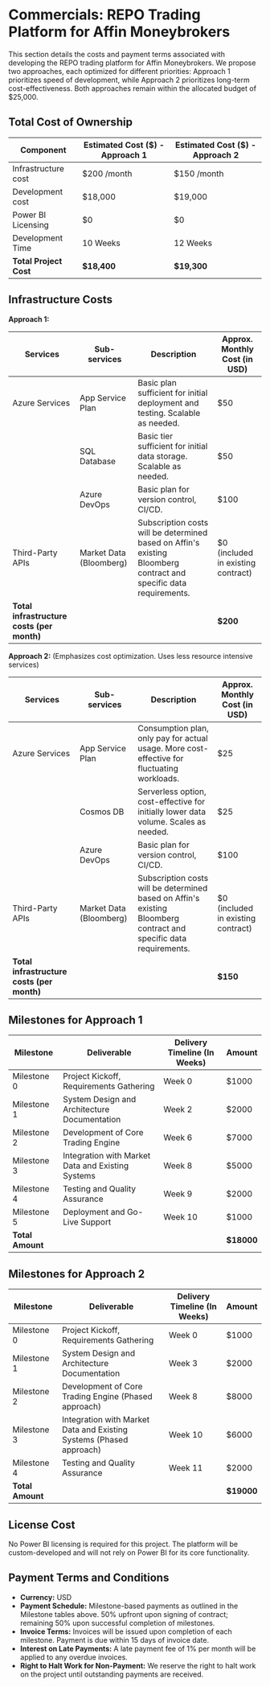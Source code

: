 # Commercials: REPO Trading Platform for Affin Moneybrokers

This section details the costs and payment terms associated with developing the REPO trading platform for Affin Moneybrokers. We propose two approaches, each optimized for different priorities: Approach 1 prioritizes speed of development, while Approach 2 prioritizes long-term cost-effectiveness. Both approaches remain within the allocated budget of $25,000.


## Total Cost of Ownership

| Component             | Estimated Cost ($) - Approach 1 | Estimated Cost ($) - Approach 2 |
|----------------------|------------------------------------|------------------------------------|
| Infrastructure cost   | $200 /month                     | $150 /month                     |
| Development cost      | $18,000                           | $19,000                           |
| Power BI Licensing    | $0                                 | $0                                 |
| Development Time      | 10 Weeks                          | 12 Weeks                          |
| **Total Project Cost** | **$18,400**                       | **$19,300**                       |


## Infrastructure Costs

**Approach 1:**

| Services            | Sub-services         | Description                                                                                                                                                                                    | Approx. Monthly Cost (in USD) |
|---------------------|----------------------|------------------------------------------------------------------------------------------------------------------------------------------------------------------------------------------------|-------------------------------|
| Azure Services      | App Service Plan     | Basic plan sufficient for initial deployment and testing. Scalable as needed.                                                                                                              | $50                          |
|                     | SQL Database         | Basic tier sufficient for initial data storage. Scalable as needed.                                                                                                                       | $50                          |
|                     | Azure DevOps         | Basic plan for version control, CI/CD.                                                                                                                                               | $100                         |
| Third-Party APIs    | Market Data (Bloomberg)|  Subscription costs will be determined based on Affin's existing Bloomberg contract and specific data requirements.                                                                | $0 (included in existing contract)                 |
| **Total infrastructure costs (per month)** |                      |                                                                                                                                                                            | **$200**                         |

**Approach 2:** (Emphasizes cost optimization. Uses less resource intensive services)

| Services            | Sub-services         | Description                                                                                                                                                                                    | Approx. Monthly Cost (in USD) |
|---------------------|----------------------|------------------------------------------------------------------------------------------------------------------------------------------------------------------------------------------------|-------------------------------|
| Azure Services      | App Service Plan     | Consumption plan, only pay for actual usage. More cost-effective for fluctuating workloads.                                                                                                              | $25                          |
|                     | Cosmos DB             | Serverless option, cost-effective for initially lower data volume. Scales as needed.                                                                                                    | $25                          |
|                     | Azure DevOps         | Basic plan for version control, CI/CD.                                                                                                                                               | $100                         |
| Third-Party APIs    | Market Data (Bloomberg)|  Subscription costs will be determined based on Affin's existing Bloomberg contract and specific data requirements.                                                                | $0 (included in existing contract)                 |
| **Total infrastructure costs (per month)** |                      |                                                                                                                                                                            | **$150**                         |


## Milestones for Approach 1

| Milestone   | Deliverable                                                                                           | Delivery Timeline (In Weeks) | Amount   |
|-------------|-------------------------------------------------------------------------------------------------------|------------------------------|----------|
| Milestone 0 | Project Kickoff, Requirements Gathering                                                              | Week 0                       | $1000    |
| Milestone 1 | System Design and Architecture Documentation                                                          | Week 2                       | $2000    |
| Milestone 2 | Development of Core Trading Engine                                                                     | Week 6                       | $7000    |
| Milestone 3 | Integration with Market Data and Existing Systems                                                   | Week 8                       | $5000    |
| Milestone 4 | Testing and Quality Assurance                                                                        | Week 9                       | $2000    |
| Milestone 5 | Deployment and Go-Live Support                                                                       | Week 10                      | $1000    |
| **Total Amount** |                                                                                                       |                              | **$18000** |


## Milestones for Approach 2

| Milestone   | Deliverable                                                                                           | Delivery Timeline (In Weeks) | Amount   |
|-------------|-------------------------------------------------------------------------------------------------------|------------------------------|----------|
| Milestone 0 | Project Kickoff, Requirements Gathering                                                              | Week 0                       | $1000    |
| Milestone 1 | System Design and Architecture Documentation                                                          | Week 3                       | $2000    |
| Milestone 2 | Development of Core Trading Engine (Phased approach)                                                | Week 8                       | $8000    |
| Milestone 3 | Integration with Market Data and Existing Systems (Phased approach)                                   | Week 10                      | $6000    |
| Milestone 4 | Testing and Quality Assurance                                                                        | Week 11                      | $2000    |
| **Total Amount** |                                                                                                       |                              | **$19000** |



## License Cost

No Power BI licensing is required for this project.  The platform will be custom-developed and will not rely on Power BI for its core functionality.


## Payment Terms and Conditions

*   **Currency:** USD
*   **Payment Schedule:** Milestone-based payments as outlined in the Milestone tables above.  50% upfront upon signing of contract; remaining 50% upon successful completion of milestones.
*   **Invoice Terms:** Invoices will be issued upon completion of each milestone. Payment is due within 15 days of invoice date.
*   **Interest on Late Payments:** A late payment fee of 1% per month will be applied to any overdue invoices.
*   **Right to Halt Work for Non-Payment:** We reserve the right to halt work on the project until outstanding payments are received.